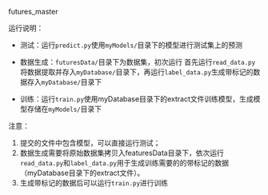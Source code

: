 futures_master

运行说明：

- 测试：运行```predict.py```使用```myModels/```目录下的模型进行测试集上的预测

- 数据生成：```futuresData/```目录下为数据集，初次运行 首先运行```read_data.py```将数据提取并存入```myDatabase/```目录下，再运行```label_data.py```生成带标记的数据存入```myDatabase/```目录下

- 训练：运行```train.py```使用myDatabase目录下的extract文件训练模型，生成模型存储在```myModels/```目录下

注意：
1. 提交的文件中包含模型，可以直接运行测试；
2. 数据生成需要将原始数据集拷贝入featuresData目录下，依次运行```read_data.py```和```label_data.py```用于生成训练需要的的带标记的数据（myDatabase目录下的extract文件）。
3. 生成带标记的数据后可以运行```train.py```进行训练
